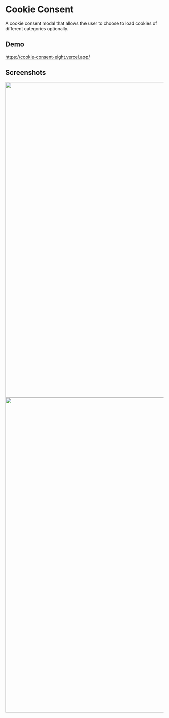 # Cookie Consent

A cookie consent modal that allows the user to choose to load cookies of different categories optionally.

## Demo
https://cookie-consent-eight.vercel.app/

## Screenshots
<image src='https://github.com/user-attachments/assets/d8d854f2-0d82-44c1-8f3f-859f0c53b7fd' width=1000 />

<image src='https://github.com/user-attachments/assets/a5d5a21c-cf2d-428b-9803-3e987215a858' width=1000 />
